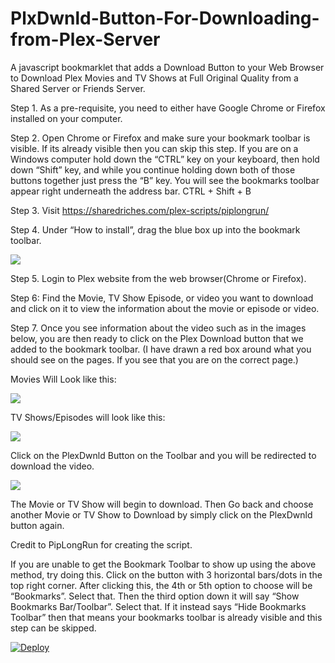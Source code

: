 # PlxDwnld-Button-For-Downloading-from-Plex-Server

A javascript bookmarklet that adds a Download Button to your Web Browser to Download Plex Movies and TV Shows at Full Original Quality from a Shared Server or Friends Server.
 
Step 1. As a pre-requisite, you need to either have Google Chrome or Firefox installed on your computer.  

Step 2. Open Chrome or Firefox and make sure your bookmark toolbar is visible. If its already visible then you can skip this step. If you are on a Windows computer hold down the “CTRL” key on your keyboard, then hold down “Shift” key, and while you continue holding down both of those buttons together just press the “B” key. You will see the bookmarks toolbar appear right underneath the address bar. CTRL + Shift + B
 
Step 3. Visit https://sharedriches.com/plex-scripts/piplongrun/

Step 4. Under “How to install”, drag the blue box up into the bookmark toolbar.

<img src="https://miro.medium.com/max/1400/1*SP6Bg1RnmahauZx2XibkqQ.gif"></img>

Step 5. Login to Plex website from the web browser(Chrome or Firefox).

Step 6: Find the Movie, TV Show Episode, or video you want to download and click on it to view the information about the movie or episode or video.

Step 7. Once you see information about the video such as in the images below, you are then ready to click on the Plex Download button that we added to the bookmark toolbar. (I have drawn a red box around what you should see on the pages. If you see that you are on the correct page.)

Movies Will Look like this:

<img src="https://miro.medium.com/max/700/1*UGUPL7S1_0uLRAFEYDV_Bw.jpeg"></img>

TV Shows/Episodes will look like this:

<img src="https://miro.medium.com/max/700/1*eyx8dybHw6kB0ftIKGYjoA.jpeg"></img>

Click on the PlexDwnld Button on the Toolbar and you will be redirected to download the video.

<img src="https://miro.medium.com/max/700/1*2zH69ffMbY8TRvcwBvELTA.jpeg"></img>

The Movie or TV Show will begin to download. Then Go back and choose another Movie or TV Show to Download by simply click on the PlexDwnld button again.

Credit to PipLongRun for creating the script.

If you are unable to get the Bookmark Toolbar to show up using the above method, try doing this. Click on the button with 3 horizontal bars/dots in the top right corner. After clicking this, the 4th or 5th option to choose will be “Bookmarks”. Select that. Then the third option down it will say “Show Bookmarks Bar/Toolbar”. Select that. If it instead says “Hide Bookmarks Toolbar” then that means your bookmarks toolbar is already visible and this step can be skipped.



<a href="https://heroku.com/deploy">
  <img src="https://www.herokucdn.com/deploy/button.svg" alt="Deploy">
</a>
